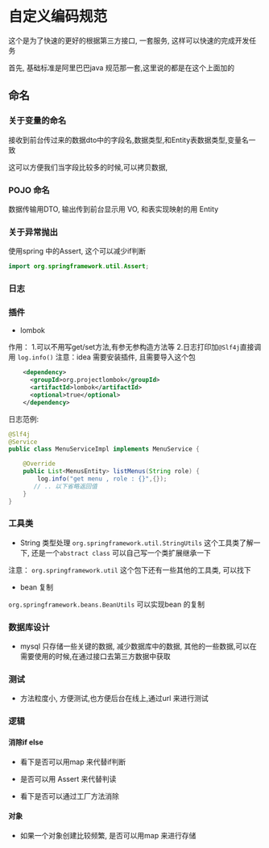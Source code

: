 # 自定义编码规范

这个是为了快速的更好的根据第三方接口, 一套服务, 这样可以快速的完成开发任务

首先, 基础标准是阿里巴巴java 规范那一套,这里说的都是在这个上面加的

## 命名

### 关于变量的命名

接收到前台传过来的数据dto中的字段名,数据类型,和Entity表数据类型,变量名一致

这可以方便我们当字段比较多的时候,可以拷贝数据,

### POJO 命名

数据传输用DTO, 输出传到前台显示用 VO, 和表实现映射的用 Entity


### 关于异常抛出

使用spring 中的Assert, 这个可以减少if判断

```java
import org.springframework.util.Assert;
```

### 日志

### 插件

* lombok 

作用： 
     1.可以不用写get/set方法,有参无参构造方法等
     2.日志打印加`@Slf4j`直接调用 `log.info()`
     注意：idea 需要安装插件, 且需要导入这个包

```xml
    <dependency>
      <groupId>org.projectlombok</groupId>
      <artifactId>lombok</artifactId>
      <optional>true</optional>
    </dependency>
```

日志范例:

```java
@Slf4j
@Service
public class MenuServiceImpl implements MenuService {

    @Override
    public List<MenusEntity> listMenus(String role) {
        log.info("get menu , role : {}",{});
       // .. 以下省略返回值
    }
}
```

### 工具类

* String 类型处理
`org.springframework.util.StringUtils` 这个工具类了解一下, 还是一个`abstract class` 可以自己写一个类扩展继承一下

注意： `org.springframework.util` 这个包下还有一些其他的工具类, 可以找下

* bean 复制

`org.springframework.beans.BeanUtils` 可以实现bean 的复制

### 数据库设计

* mysql 只存储一些关键的数据, 减少数据库中的数据, 其他的一些数据,可以在需要使用的时候,在通过接口去第三方数据中获取

### 测试

* 方法粒度小, 方便测试,也方便后台在线上,通过url 来进行测试

### 逻辑

#### 消除if else

* 看下是否可以用map 来代替if判断

* 是否可以用 Assert 来代替判读

* 看下是否可以通过工厂方法消除

#### 对象

* 如果一个对象创建比较频繁, 是否可以用map 来进行存储







